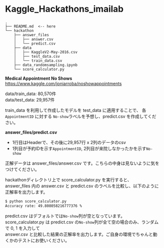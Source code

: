 # Kaggle_Hackathons_imailab
```
.
├── README.md  <-- here
└── hackathon
    ├── answer_files
    │   ├── answer.csv
    │   └── predict.csv
    ├── data
    │   ├── KaggleV2-May-2016.csv
    │   ├── test_data.csv
    │   └── train_data.csv
    ├── data_randomsampling.ipynb
    └── score_calculator.py
```

<b>Medical Appointment No Shows</b><br>
https://www.kaggle.com/joniarroba/noshowappointments

data/train_data: 80,570件<br>
data/test_data: 29,957件<br>

train_data を利用して作成したモデルを test_data に適用することで、
各`AppointmentID` に対する `No-show`ラベルを予想し、predict.csv を作成してください。

<b>answer_files/predict.csv</b>
- 1行目はHeaderで、その後に29,957行 x 2列のデータのcsv
- 1列目が予約IDを示す`AppointmentID`, 2列目が来院しなかったかを示す`No-show`

正解データは answer_files/answer.csv です。こちらの中身は見ないように気をつけてください。

hackathonディレクトリ上で score_calculator.py を実行すると、<br>
answer_files 内の answer.csv と predict.csv のラベルを比較し、以下のように正解率を出力します。

```bash
$ python score_calculator.py
Accuracy rate: 49.808058216777376 %
```

predict.csv はデフォルトでは`No-show`列が空となっています。<br>
score_calculator.py は predict.csv の`No-show`列が全て空の場合のみ、ランダムで 0, 1 を入力して<br>
answer.csv と比較した結果の正解率を出力します。ご自身の環境でちゃんと動くかのテストにお使いください。
